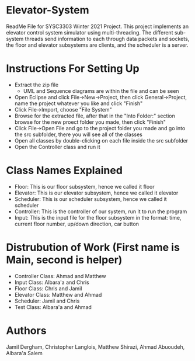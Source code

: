 # Elevator-System

ReadMe File for SYSC3303 Winter 2021 Project. This project implements an elevator control system simulator using multi-threading. The different sub-system threads send information to each through data packets and sockets, the floor and elevator subsystems are clients, and the scheduler is a server.

# Instructions For Setting Up
-  Extract the zip file
    - UML and Sequence diagrams are within the file and can be seen
- Open Eclipse and click File->New->Project, then click General->Project, name the project whatever you like and click "Finish"
- Click File->Import, choose "File System"
- Browse for the extracted file, after that in the "Into Folder:" section browse for the new proect folder you made, then click "Finish"
- Click File->Open File and go to the project folder you made and go into the src subfolder, there you will see all of the classes
- Open all classes by double-clicking on each file inside the src subfolder
- Open the Controller class and run it

# Class Names Explained
- Floor: This is our floor subsystem, hence we called it floor
- Elevator: This is our elevator subsystem, hence we called it elevator
- Scheduler: This is our scheduler subsystem, hence we called it scheduler
- Controller: This is the controller of our system, run it to run the program
- Input: This is the input file for the floor subsystem in the format: time, current floor number, up/down direction, car button

# Distrubution of Work (First name is Main, second is helper)
- Controller Class: Ahmad and Matthew
- Input Class: Albara'a and Chris
- Floor Class: Chris and Jamil
- Elevator Class: Matthew and Ahmad
- Scheduler: Jamil and Chris
- Test Class: Albara'a and Ahmad 

# Authors
Jamil Dergham, Christopher Langlois, Matthew Shirazi, Ahmad Abuoudeh, Albara'a Salem 
